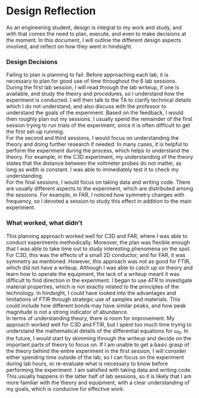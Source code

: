 # Design Reflection

As an engineering student, design is integral to my work and study, and with that comes the need to plan, execute, and even to make decisions at the moment. In this document, I will outline the different design aspects involved, and reflect on how they went in hindsight.

### Design Decisions

Failing to plan is planning to fail. Before approaching each lab, it is necessary to plan for good use of time throughout the 6 lab sessions. During the first lab session, I will read through the lab writeup, if one is available, and study the theory and procedures, so I understand how the experiment is conducted. I will then talk to the TA to clarify technical details which I do not understand, and also discuss with the professor to understand the goals of the experiment. Based on the feedback, I would then roughly plan out my sessions. I usually spend the remainder of the first session trying to run trials of the experiment, since it is often difficult to get the first set-up running.  
For the second and third sessions, I would focus on understanding the theory and doing further research if needed. In many cases, it is helpful to perform the experiment during the process, which helps to understand the theory. For example, in the C3D experiment, my understanding of the theory states that the distance between the voltmeter probes do not matter, as long as width is constant. I was able to immediately test it to check my understanding.  
For the final sessions, I would focus on taking data and writing code. There are usually different aspects to the experiment, which are distributed among the sessions. For example, in FAR, I noticed how symmetry changes with frequency, so I devoted a session to study this effect in addition to the main experiment.

### What worked, what didn't

This planning approach worked well for C3D and FAR, where I was able to conduct experiments methodically. Moreover, the plan was flexible enough that I was able to take time out to study interesting phenomena on the spot. For C3D, this was the effects of a small 2D conductor, and for FAR, it was symmetry as mentioned. However, this approach was not as good for FTIR, which did not have a writeup. Although I was able to catch up on theory and learn how to operate the equipment, the lack of a writeup meant it was difficult to find direction in the experiment. I began to use ATR to investigate material properties, which is not exactly related to the principles of the technology. In hindsight, I could have looked into the advantages and limitations of FTIR through strategic use of samples and materials. This could include how different bonds may have similar peaks, and how peak magnitude is not a strong indicator of abundance.  
In terms of understanding theory, there is room for improvement. My approach worked well for C3D and FTIR, but I spent too much time trying to understand the mathematical details of the differential equations for $\omega_0$. In the future, I would start by skimming through the writeup and decide on the important parts of theory to focus on. If I am unable to get a basic grasp of the theory behind the entire experiment in the first session, I will consider either spending time outside of the lab, so I can focus on the experiment during lab hours, or re-evaluate what is necessary to know before performing the experiment.
I am satisfied with taking data and writing code. This usually happens in the latter half of lab sessions, so it is likely that I am more familiar with the theory and equipment, with a clear understanding of my goals, which is conducive for effective work.
